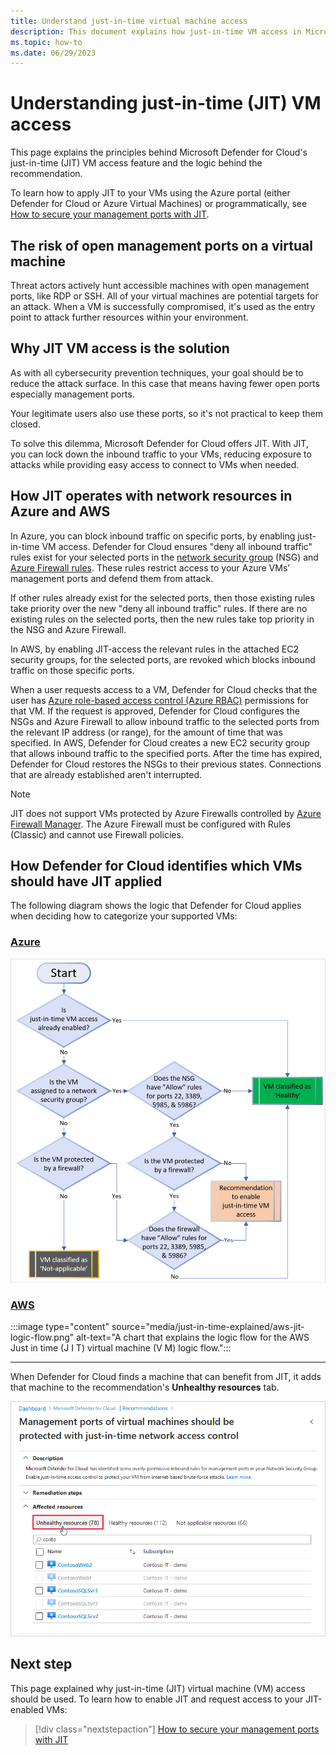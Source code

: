 ```yaml
---
title: Understand just-in-time virtual machine access
description: This document explains how just-in-time VM access in Microsoft Defender for Cloud helps you control access to your Azure virtual machines
ms.topic: how-to
ms.date: 06/29/2023
---
```


# Understanding just-in-time (JIT) VM access

This page explains the principles behind Microsoft Defender for Cloud's just-in-time (JIT) VM access feature and the logic behind the recommendation.

To learn how to apply JIT to your VMs using the Azure portal (either Defender for Cloud or Azure Virtual Machines) or programmatically, see [How to secure your management ports with JIT](just-in-time-access-usage.md).

## The risk of open management ports on a virtual machine

Threat actors actively hunt accessible machines with open management ports, like RDP or SSH. All of your virtual machines are potential targets for an attack. When a VM is successfully compromised, it's used as the entry point to attack further resources within your environment.

## Why JIT VM access is the solution

As with all cybersecurity prevention techniques, your goal should be to reduce the attack surface. In this case that means having fewer open ports especially management ports.

Your legitimate users also use these ports, so it's not practical to keep them closed.

To solve this dilemma, Microsoft Defender for Cloud offers JIT. With JIT, you can lock down the inbound traffic to your VMs, reducing exposure to attacks while providing easy access to connect to VMs when needed.

## How JIT operates with network resources in Azure and AWS

In Azure, you can block inbound traffic on specific ports, by enabling just-in-time VM access. Defender for Cloud ensures "deny all inbound traffic" rules exist for your selected ports in the [network security group](../virtual-network/network-security-groups-overview.md#security-rules) (NSG) and [Azure Firewall rules](../firewall/rule-processing.md). These rules restrict access to your Azure VMs’ management ports and defend them from attack.

If other rules already exist for the selected ports, then those existing rules take priority over the new "deny all inbound traffic" rules. If there are no existing rules on the selected ports, then the new rules take top priority in the NSG and Azure Firewall.

In AWS, by enabling JIT-access the relevant rules in the attached EC2 security groups, for the selected ports, are revoked which blocks inbound traffic on those specific ports.

When a user requests access to a VM, Defender for Cloud checks that the user has [Azure role-based access control (Azure RBAC)](../role-based-access-control/role-assignments-portal.yml) permissions for that VM. If the request is approved, Defender for Cloud configures the NSGs and Azure Firewall to allow inbound traffic to the selected ports from the relevant IP address (or range), for the amount of time that was specified. In AWS, Defender for Cloud creates a new EC2 security group that allows inbound traffic to the specified ports. After the time has expired, Defender for Cloud restores the NSGs to their previous states. Connections that are already established aren't interrupted.

> [!NOTE]
> JIT does not support VMs protected by Azure Firewalls controlled by [Azure Firewall Manager](../firewall-manager/overview.md).  The Azure Firewall must be configured with Rules (Classic) and cannot use Firewall policies.

## How Defender for Cloud identifies which VMs should have JIT applied

The following diagram shows the logic that Defender for Cloud applies when deciding how to categorize your supported VMs:

### [**Azure**](#tab/defender-for-container-arch-aks)

[![Just-in-time (JIT) virtual machine (VM) logic flow.](media/just-in-time-explained/jit-logic-flow.png)](media/just-in-time-explained/jit-logic-flow.png#lightbox)

### [**AWS**](#tab/defender-for-container-arch-eks)

:::image type="content" source="media/just-in-time-explained/aws-jit-logic-flow.png" alt-text="A chart that explains the logic flow for the AWS Just in time (J I T) virtual machine (V M) logic flow.":::

---

When Defender for Cloud finds a machine that can benefit from JIT, it adds that machine to the recommendation's **Unhealthy resources** tab.

![Just-in-time (JIT) virtual machine (VM) access recommendation.](./media/just-in-time-explained/unhealthy-resources.png)

## Next step

This page explained why just-in-time (JIT) virtual machine (VM) access should be used. To learn how to enable JIT and request access to your JIT-enabled VMs:

> [!div class="nextstepaction"]
> [How to secure your management ports with JIT](just-in-time-access-usage.md)
